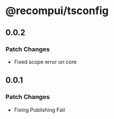 # @recompui/tsconfig

## 0.0.2

### Patch Changes

- Fixed scope error on core

## 0.0.1

### Patch Changes

- Fixing Publishing Fail
